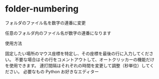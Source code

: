 # folder-numbering
フォルダのファイル名を数字の連番に変更

任意のフォルダ内のファイル名が数字の連番になります

使用方法

固定したい場所のマウス座標を特定し、その座標を最後の行に入力してください。
不要な場合はその行をコメントアウトして、オートクリッカーの機能だけを使用できます。
連打間隔はそれぞれの時間を変更して調整（秒単位）してください。
必要なもの
Python
お好きなエディター
